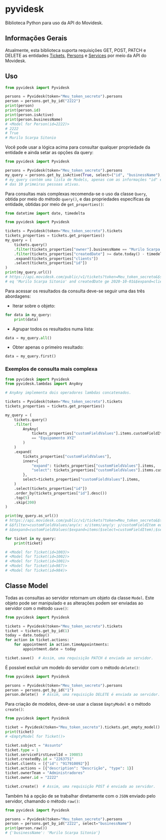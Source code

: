 # pyvidesk

Biblioteca Python para uso da API do Movidesk.

## Informações Gerais

Atualmente, esta biblioteca suporta requisições GET, POST, PATCH e DELETE as entidades [Tickets](https://atendimento.movidesk.com/kb/pt-br/article/256/movidesk-ticket-api), [Persons](https://atendimento.movidesk.com/kb/pt-br/article/189/movidesk-person-api) e [Services](https://atendimento.movidesk.com/kb/pt-br/article/7440/api-servicos) por meio da API do Movidesk.

## Uso

```python
from pyvidesk import Pyvidesk

persons = Pyvidesk(token="Meu_token_secreto").persons
person = persons.get_by_id("2222")
print(person)
print(person.id)
print(person.isActive)
print(person.businessName)
# <Model for Person(id=2222)>
# 2222
# True
# Murilo Scarpa Sitonio
```

Você pode usar a lógica acima para consultar qualquer propriedade da entidade e ainda setar as opções da query:

```python
from pyvidesk import Pyvidesk

persons = Pyvidesk(token="Meu_token_secreto").persons
my_query = persons.get_by_isActive(True, select=("id", "businessName"), top=10)
# my_query contém uma lista de Models, apenas com as informações "id" e "businessName", 
# das 10 primeiras pessoas ativas.
```

Para consultas mais complexas recomenda-se o uso da classe `Query`, obtida por meio do método `query()`, e das propriedades específicas da entidade, obtidas por meio de `get_properties()`:

```python
from datetime import date, timedelta

from pyvidesk import Pyvidesk

tickets = Pyvidesk(token="Meu_token_secreto").tickets
tickets_properties = tickets.get_properties()
my_query = (
    tickets.query()
    .filter(tickets_properties["owner"].businessName == "Murilo Scarpa Sitonio")
    .filter(tickets_properties["createdDate"] >= date.today() - timedelta(days=1))
    .expand(tickets_properties["clients"])
    .select(tickets_properties["id"])
)
print(my_query.url())
# https://api.movidesk.com/public/v1/tickets?token=Meu_token_secreto&$select=id&$filter=owner/businessName 
# eq 'Murilo Scarpa Sitonio' and createdDate ge 2020-10-01&$expand=clients
```

Para acessar os resultados da consulta deve-se seguir uma das três abordagens:

- Iterar sobre o objeto:
```python
for data in my_query:
    print(data)
```

- Agrupar todos os resultados numa lista:
```python
data = my_query.all()
```

- Obter apenas o primeiro resultado:
```python
data = my_query.first()
```

### Exemplos de consulta mais complexa

```python
from pyvidesk import Pyvidesk
from pyvidesk.lambdas import AnyAny

# AnyAny implementa dois operadores lambdas concatenados.

tickets = Pyvidesk(token="Meu_token_secreto").tickets
tickets_properties = tickets.get_properties()

my_query = (
    tickets.query()
    .filter(
        AnyAny(
            tickets_properties["customFieldValues"].items.customFieldItem
            == "Equipamento XYZ"
        )
    )
    .expand(
        tickets_properties["customFieldValues"],
        inner={
            "expand": tickets_properties["customFieldValues"].items,
            "select": tickets_properties["customFieldValues"].items.customFieldItem,
        },
        select=tickets_properties["customFieldValues"].items,
    )
    .select(tickets_properties["id"])
    .order_by(tickets_properties["id"].desc())
    .top(5)
    .skip(200)
)

print(my_query.as_url())
# https://api.movidesk.com/public/v1/tickets?token=Meu_token_secreto&$top=5&$skip=200&$select=id
# &$filter=customFieldValues/any(x: x/items/any(y: y/customFieldItem eq 'Equipamento XYZ'))
# &$expand=customFieldValues($expand=items($select=customFieldItem);$select=items)&$orderby=id desc

for ticket in my_query:
    print(ticket)

# <Model for Ticket(id=1003)>
# <Model for Ticket(id=1002)>
# <Model for Ticket(id=1001)>
# <Model for Ticket(id=987)>
# <Model for Ticket(id=984)>
```

## Classe Model

Todas as consultas ao servidor retornam um objeto da classe `Model`. Este objeto pode ser manipulado e as alterações podem ser enviadas ao servidor com o método `save()`:

```python
from pyvidesk import Pyvidesk

tickets = Pyvidesk(token="Meu_token_secreto").tickets
ticket = tickets.get_by_id(1)
today = date.today()
for action in ticket.actions:
    for appointment in action.timeAppointments:
        appointment.date = today

ticket.save()  # Assim, uma requisição PATCH é enviada ao servidor.
```

É possível excluir um modelo do servidor com o método `delete()`:

```python
from pyvidesk import Pyvidesk

persons = Pyvidesk(token="Meu_token_secreto").persons
person = persons.get_by_id("1")
person.delete()  # Assim, uma requisição DELETE é enviada ao servidor.
```

Para criação de modelos, deve-se usar a classe `EmptyModel` e o método `create()`:

```python
from pyvidesk import Pyvidesk

ticket = Pyvidesk(token="Meu_token_secreto").tickets.get_empty_model()
print(ticket)
# <EmptyModel for Ticket()>

ticket.subject = "Assunto"
ticket.type = 1
ticket.serviceFirstLevelId = 190853
ticket.createdBy.id = "2263751"
ticket.clients = [{"id": "917910092"}]
ticket.actions = [{"description": "Descrição", "type": 1}]
ticket.ownerTeam = "Administradores"
ticket.owner.id = "2222"

ticket.create()  # Assim, uma requisição POST é enviada ao servidor.
```

Também há a opção de se trabalhar diretamente com o `JSON` enviado pelo servidor, chamando o método `raw()`:

```python
from pyvidesk import Pyvidesk

persons = Pyvidesk(token="Meu_token_secreto").persons
person = persons.get_by_id("2222", select="businessName")
print(person.raw())
# {'businessName': 'Murilo Scarpa Sitonio'}
```